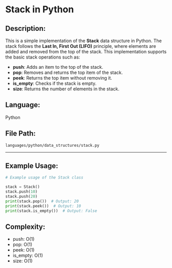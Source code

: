 # Stack in Python

## Description:
This is a simple implementation of the **Stack** data structure in Python. The stack follows the **Last In, First Out (LIFO)** principle, where elements are added and removed from the top of the stack. This implementation supports the basic stack operations such as:

- **push**: Adds an item to the top of the stack.
- **pop**: Removes and returns the top item of the stack.
- **peek**: Returns the top item without removing it.
- **is_empty**: Checks if the stack is empty.
- **size**: Returns the number of elements in the stack.

## Language:
Python

## File Path:
`languages/python/data_structures/stack.py`

---

## Example Usage:

```python
# Example usage of the Stack class

stack = Stack()
stack.push(10)
stack.push(20)
print(stack.pop())  # Output: 20
print(stack.peek())  # Output: 10
print(stack.is_empty())  # Output: False
```

## Complexity:
- push: O(1)
- pop: O(1)
- peek: O(1)
- is_empty: O(1)
- size: O(1)